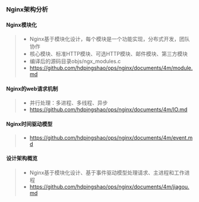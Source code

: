 ### Nginx架构分析

#### Nginx模块化

> * Nginx基于模块化设计，每个模块是一个功能实现，分布式开发，团队协作
> * 核心模块、标准HTTP模块、可选HTTP模块、邮件模块、第三方模块
> * 编译后的源码目录objs/ngx_modules.c
> * https://github.com/hdpingshao/ops/nginx/documents/4m/module.md

#### Nginx的web请求机制

> * 并行处理：多进程、多线程、异步
> * https://github.com/hdpingshao/ops/nginx/documents/4m/IO.md

#### Nginx时间驱动模型

> * https://github.com/hdpingshao/ops/nginx/documents/4m/event.md

#### 设计架构概览

> * Nginx基于模块化设计、基于事件驱动模型处理请求、主进程和工作进程
> * https://github.com/hdpingshao/ops/nginx/documents/4m/jiagou.md
